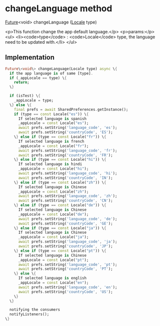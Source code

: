 


# changeLanguage method








[Future](https:api.flutter.dev/flutter/dart-async/Future-class.html)&lt;void\> changeLanguage
([Locale](https:api.flutter.dev/flutter/dart-ui/Locale-class.html) type)





\<p\>This function change the app default language.\</p\>
\<p\>params:\</p\>
\<ul\>
\<li\>\<code\>type\</code\> : \<code\>Locale\</code\> type, the language need to be updated with.\</li\>
\</ul\>



## Implementation

```dart
Future\<void\> changeLanguage(Locale type) async \{
  if the app language is of same [type].
  if (_appLocale == type) \{
    return;
  \}

  if (isTest) \{
    _appLocale = type;
  \} else \{
    final prefs = await SharedPreferences.getInstance();
    if (type == const Locale("es")) \{
      If selected language is spanish
      _appLocale = const Locale("es");
      await prefs.setString('language_code', 'es');
      await prefs.setString('countryCode', 'ES');
    \} else if (type == const Locale("fr")) \{
      If selected language is french
      _appLocale = const Locale("fr");
      await prefs.setString('language_code', 'fr');
      await prefs.setString('countryCode', 'FR');
    \} else if (type == const Locale("hi")) \{
      If selected language is hindi
      _appLocale = const Locale("hi");
      await prefs.setString('language_code', 'hi');
      await prefs.setString('countryCode', 'IN');
    \} else if (type == const Locale("zh")) \{
      If selected language is Chinese
      _appLocale = const Locale("zh");
      await prefs.setString('language_code', 'zh');
      await prefs.setString('countryCode', 'CN');
    \} else if (type == const Locale("de")) \{
      If selected language is Chinese
      _appLocale = const Locale("de");
      await prefs.setString('language_code', 'de');
      await prefs.setString('countryCode', 'GE');
    \} else if (type == const Locale("ja")) \{
      If selected language is Chinese
      _appLocale = const Locale("ja");
      await prefs.setString('language_code', 'ja');
      await prefs.setString('countryCode', 'JP');
    \} else if (type == const Locale("pt")) \{
      If selected language is Chinese
      _appLocale = const Locale("pt");
      await prefs.setString('language_code', 'pt');
      await prefs.setString('countryCode', 'PT');
    \} else \{
      If selected language is english
      _appLocale = const Locale("en");
      await prefs.setString('language_code', 'en');
      await prefs.setString('countryCode', 'US');
    \}
  \}

  notifying the consumers
  notifyListeners();
\}
```







